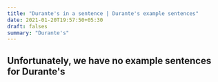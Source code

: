 ```yaml
---
title: "Durante's in a sentence | Durante's example sentences"
date: 2021-01-20T19:57:50+05:30
draft: falses
summary: "Durante's"
---
```

## Unfortunately, we have no example sentences for Durante's                 
